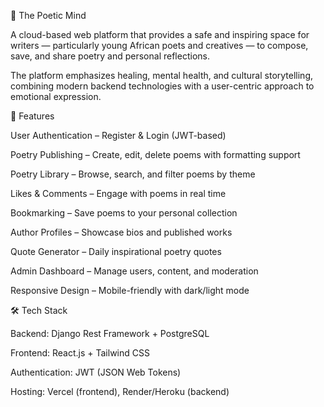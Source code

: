 📖 The Poetic Mind

A cloud-based web platform that provides a safe and inspiring space for writers — particularly young African poets and creatives — to compose, save, and share poetry and personal reflections.

The platform emphasizes healing, mental health, and cultural storytelling, combining modern backend technologies with a user-centric approach to emotional expression.

🚀 Features

User Authentication – Register & Login (JWT-based)

Poetry Publishing – Create, edit, delete poems with formatting support

Poetry Library – Browse, search, and filter poems by theme

Likes & Comments – Engage with poems in real time

Bookmarking – Save poems to your personal collection

Author Profiles – Showcase bios and published works

Quote Generator – Daily inspirational poetry quotes

Admin Dashboard – Manage users, content, and moderation

Responsive Design – Mobile-friendly with dark/light mode

🛠 Tech Stack

Backend: Django Rest Framework + PostgreSQL

Frontend: React.js + Tailwind CSS

Authentication: JWT (JSON Web Tokens)

Hosting: Vercel (frontend), Render/Heroku (backend)
